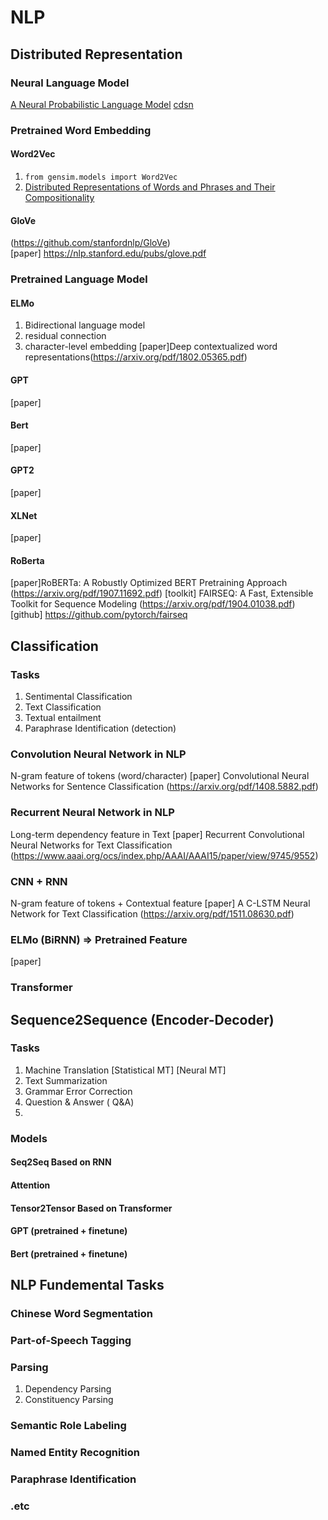 # NLP
## Distributed Representation
### Neural Language Model
[A Neural Probabilistic Language Model](http://www.jmlr.org/papers/volume3/bengio03a/bengio03a.pdf)
[cdsn](https://blog.csdn.net/u014568072/article/details/78557837)
### Pretrained Word Embedding
#### Word2Vec
1. `from gensim.models import Word2Vec` <br>
2. [Distributed Representations of Words and Phrases and Their Compositionality](http://papers.nips.cc/paper/5021-distributed-representations-of-words-and-phrases-and-their-compositionality.pdf)

#### GloVe
(https://github.com/stanfordnlp/GloVe)<br>
[paper] https://nlp.stanford.edu/pubs/glove.pdf

### Pretrained Language Model
#### ELMo
1. Bidirectional language model
2. residual connection
3. character-level embedding
[paper]Deep contextualized word representations(https://arxiv.org/pdf/1802.05365.pdf)
#### GPT
[paper]
#### Bert
[paper]
#### GPT2
[paper]
#### XLNet
[paper]
#### RoBerta
[paper]RoBERTa: A Robustly Optimized BERT Pretraining Approach (https://arxiv.org/pdf/1907.11692.pdf)
[toolkit] FAIRSEQ: A Fast, Extensible Toolkit for Sequence Modeling (https://arxiv.org/pdf/1904.01038.pdf)
[github] https://github.com/pytorch/fairseq



## Classification
### Tasks
1. Sentimental Classification
2. Text Classification
3. Textual entailment
4. Paraphrase Identification (detection)

### Convolution Neural Network in NLP
N-gram feature of tokens (word/character)
[paper] Convolutional Neural Networks for Sentence Classification (https://arxiv.org/pdf/1408.5882.pdf)

### Recurrent Neural Network in NLP
Long-term dependency feature in Text
[paper] Recurrent Convolutional Neural Networks for Text Classification (https://www.aaai.org/ocs/index.php/AAAI/AAAI15/paper/view/9745/9552)

### CNN + RNN
N-gram feature of tokens + Contextual feature
[paper] A C-LSTM Neural Network for Text Classification (https://arxiv.org/pdf/1511.08630.pdf)

### ELMo (BiRNN) => Pretrained Feature
[paper]

### Transformer




## Sequence2Sequence (Encoder-Decoder)
### Tasks
1. Machine Translation
[Statistical MT]
[Neural MT]
2. Text Summarization
3.  Grammar Error Correction
4. Question & Answer ( Q&A)
5.
### Models
#### Seq2Seq Based on RNN
#### Attention
#### Tensor2Tensor Based on Transformer
#### GPT (pretrained + finetune)
#### Bert (pretrained + finetune)


## NLP Fundemental Tasks
### Chinese Word Segmentation
### Part-of-Speech Tagging
### Parsing
1. Dependency Parsing
2. Constituency Parsing
### Semantic Role Labeling
### Named Entity Recognition
### Paraphrase Identification
### .etc
